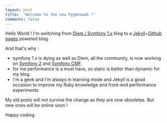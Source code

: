 ```yaml
---
layout: post
title:  "Welcome to the new Pygmeeweb !"
comments: false
---
```


Hello World !
I'm switching from [Diem / Symfony 1.x][diem] blog to a [Jekyll][jekyll]+[Github pages][ghpages] powered blog.

And that's why :

-   symfony 1.x is dying as well as Diem, all the community, is now working on [Symfony 2][symfony] and [Symfony CMF][symfonyCMF].
-   for me performance is a must have, so static is better than dynamic for my blog.
-   I'm a geek and I'm always in learning mode and Jekyll is a good occasion to improve my Ruby knowledge and front-end performance experiments

My old posts will not survive the change as they are now obsoletes.
But new ones will be online soon !

Happy coding.


[jekyll]:    http://jekyllrb.com
[diem]: http://diem-project.org/
[ghpages]: http://pages.github.com/
[symfony]: http://symfony.com/
[symfonyCMF]: http://cmf.symfony.com/